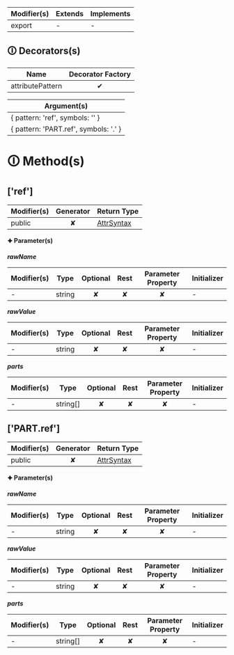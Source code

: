 | Modifier(s)                            | Extends                      | Implements                                    |
|----------------------------------------|------------------------------|-----------------------------------------------|
| export | - | - |

## &#128712; Decorators(s)

| Name       | Decorator Factory                        |
|------------|:----------------------------------------:|
| attributePattern | ✔  |

| Argument(s)                                           |
|-------------------------------------------------------|
| { pattern: 'ref', symbols: '' }  |
| { pattern: 'PART.ref', symbols: '.' }  |

# &#128712; Method(s)

## ['ref']

| Modifier(s)                              | Generator                          | Return Type                       |
|------------------------------------------|:----------------------------------:|-----------------------------------|
| public | ✘ | [AttrSyntax](https://hamedfathi.gitbook.io/aurelia-2-doc-api/jit/class/ast/attrsyntax) |

**&#128966; Parameter(s)**

_**rawName**_

| Modifier(s)                              | Type                        | Optional                           | Rest                          | Parameter Property                          | Initializer                       |
|------------------------------------------|-----------------------------|:----------------------------------:|:-----------------------------:|:-------------------------------------------:|-----------------------------------|
| - | string | ✘  | ✘ | ✘ | - |

_**rawValue**_

| Modifier(s)                              | Type                        | Optional                           | Rest                          | Parameter Property                          | Initializer                       |
|------------------------------------------|-----------------------------|:----------------------------------:|:-----------------------------:|:-------------------------------------------:|-----------------------------------|
| - | string | ✘  | ✘ | ✘ | - |

_**parts**_

| Modifier(s)                              | Type                        | Optional                           | Rest                          | Parameter Property                          | Initializer                       |
|------------------------------------------|-----------------------------|:----------------------------------:|:-----------------------------:|:-------------------------------------------:|-----------------------------------|
| - | string[] | ✘  | ✘ | ✘ | - |

## ['PART.ref']

| Modifier(s)                              | Generator                          | Return Type                       |
|------------------------------------------|:----------------------------------:|-----------------------------------|
| public | ✘ | [AttrSyntax](https://hamedfathi.gitbook.io/aurelia-2-doc-api/jit/class/ast/attrsyntax) |

**&#128966; Parameter(s)**

_**rawName**_

| Modifier(s)                              | Type                        | Optional                           | Rest                          | Parameter Property                          | Initializer                       |
|------------------------------------------|-----------------------------|:----------------------------------:|:-----------------------------:|:-------------------------------------------:|-----------------------------------|
| - | string | ✘  | ✘ | ✘ | - |

_**rawValue**_

| Modifier(s)                              | Type                        | Optional                           | Rest                          | Parameter Property                          | Initializer                       |
|------------------------------------------|-----------------------------|:----------------------------------:|:-----------------------------:|:-------------------------------------------:|-----------------------------------|
| - | string | ✘  | ✘ | ✘ | - |

_**parts**_

| Modifier(s)                              | Type                        | Optional                           | Rest                          | Parameter Property                          | Initializer                       |
|------------------------------------------|-----------------------------|:----------------------------------:|:-----------------------------:|:-------------------------------------------:|-----------------------------------|
| - | string[] | ✘  | ✘ | ✘ | - |